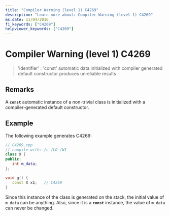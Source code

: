 ```yaml
---
title: "Compiler Warning (level 1) C4269"
description: "Learn more about: Compiler Warning (level 1) C4269"
ms.date: 11/04/2016
f1_keywords: ["C4269"]
helpviewer_keywords: ["C4269"]
---
```

# Compiler Warning (level 1) C4269

> 'identifier' : 'const' automatic data initialized with compiler generated default constructor produces unreliable results

## Remarks

A **`const`** automatic instance of a non-trivial class is initialized with a compiler-generated default constructor.

## Example

The following example generates C4269:

```cpp
// C4269.cpp
// compile with: /c /LD /W1
class X {
public:
   int m_data;
};

void g() {
   const X x1;   // C4269
}
```

Since this instance of the class is generated on the stack, the initial value of `m_data` can be anything. Also, since it is a **`const`** instance, the value of `m_data` can never be changed.
